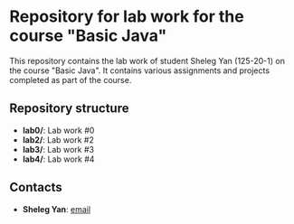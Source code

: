 # Repository for lab work for the course "Basic Java"

This repository contains the lab work of student Sheleg Yan (125-20-1) on the course "Basic Java". It contains various assignments and projects completed as part of the course.

## Repository structure

- **lab0/**: Lab work #0
- **lab2/**: Lab work #2
- **lab3/**: Lab work #3
- **lab4/**: Lab work #4

## Contacts

- **Sheleg Yan**: [email](mailto:sheleh.y.p@nmu.one)
